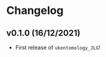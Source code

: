 # Changelog

<!--next-version-placeholder-->

## v0.1.0 (16/12/2021)

- First release of `ukentomology_JLG`!